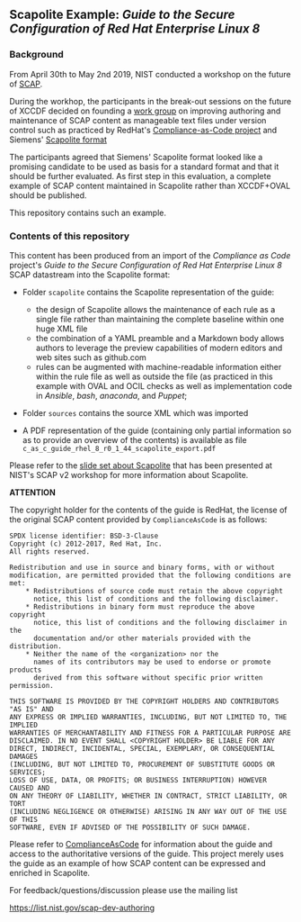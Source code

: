 ## Scapolite Example: *Guide to the Secure Configuration of Red Hat Enterprise Linux 8*


### Background

From April 30th to May 2nd 2019, NIST conducted a workshop on the
future of [SCAP](https://csrc.nist.gov/Projects/Security-Content-Automation-Protocol-v2).

During the workhop, the participants in the break-out sessions on the
future of XCCDF decided on founding a [work
group](https://groups.google.com/a/list.nist.gov/forum/#!forum/scap-dev-authoring)
on improving authoring and maintenance of SCAP content as manageable
text files under version control such as practiced by RedHat's
[Compliance-as-Code project](https://github.com/ComplianceAsCode/content) and Siemens'
[Scapolite
format](https://github.com/scapolite/docs/raw/master/201905_scap_v2_workshop/grobauer_siemens_scap_v2_experiences_scapolite.pdf)

The participants agreed that Siemens' Scapolite format looked like a promising candidate to be used as basis for a standard format and that it should be further evaluated. As first step in this evaluation, a complete example of
SCAP content maintained in Scapolite rather than XCCDF+OVAL should be published.

This repository contains such an example.


### Contents of this repository


This content has been produced from an import of the *Compliance as Code* project's 
*Guide to the Secure Configuration of Red Hat Enterprise Linux 8*
SCAP datastream into the Scapolite format:

- Folder `scapolite` contains the Scapolite representation of the guide:

  - the design of Scapolite allows the maintenance of each rule
    as a single file rather than maintaining the complete
    baseline within one huge XML file
  - the combination of a YAML preamble and a Markdown body
    allows authors to leverage the preview capabilities of
    modern editors and web sites such as github.com
  - rules can be augmented with machine-readable information
    either within the rule file as well as outside the file
    (as practiced in this example with OVAL and OCIL checks as well
    as implementation code in *Ansible*, *bash*, *anaconda*, and *Puppet*; 
    
- Folder `sources` contains the source XML which was imported

- A PDF representation of the guide (containing only partial information so
  as to provide an overview of the contents) is available as 
  file `c_as_c_guide_rhel_8_r0_1_44_scapolite_export.pdf`

 
Please refer to the [slide set about Scapolite](https://github.com/scapolite/docs/raw/master/201905_scap_v2_workshop/grobauer_siemens_scap_v2_experiences_scapolite.pdf)
that has been presented at NIST's SCAP v2 workshop for more information about Scapolite.

**ATTENTION**


The copyright holder for the contents of the guide is RedHat, the 
license of the original SCAP content provided by `ComplianceAsCode` is as follows:

~~~
SPDX license identifier: BSD-3-Clause
Copyright (c) 2012-2017, Red Hat, Inc.
All rights reserved.

Redistribution and use in source and binary forms, with or without
modification, are permitted provided that the following conditions are met:
    * Redistributions of source code must retain the above copyright
      notice, this list of conditions and the following disclaimer.
    * Redistributions in binary form must reproduce the above copyright
      notice, this list of conditions and the following disclaimer in the
      documentation and/or other materials provided with the distribution.
    * Neither the name of the <organization> nor the
      names of its contributors may be used to endorse or promote products
      derived from this software without specific prior written permission.

THIS SOFTWARE IS PROVIDED BY THE COPYRIGHT HOLDERS AND CONTRIBUTORS "AS IS" AND
ANY EXPRESS OR IMPLIED WARRANTIES, INCLUDING, BUT NOT LIMITED TO, THE IMPLIED
WARRANTIES OF MERCHANTABILITY AND FITNESS FOR A PARTICULAR PURPOSE ARE
DISCLAIMED. IN NO EVENT SHALL <COPYRIGHT HOLDER> BE LIABLE FOR ANY
DIRECT, INDIRECT, INCIDENTAL, SPECIAL, EXEMPLARY, OR CONSEQUENTIAL DAMAGES
(INCLUDING, BUT NOT LIMITED TO, PROCUREMENT OF SUBSTITUTE GOODS OR SERVICES;
LOSS OF USE, DATA, OR PROFITS; OR BUSINESS INTERRUPTION) HOWEVER CAUSED AND
ON ANY THEORY OF LIABILITY, WHETHER IN CONTRACT, STRICT LIABILITY, OR TORT
(INCLUDING NEGLIGENCE OR OTHERWISE) ARISING IN ANY WAY OUT OF THE USE OF THIS
SOFTWARE, EVEN IF ADVISED OF THE POSSIBILITY OF SUCH DAMAGE.
~~~

Please refer to [ComplianceAsCode](https://github.com/ComplianceAsCode/content) for
information about the guide and access to the authoritative versions of the guide.
This project merely uses the guide as an example of how SCAP content can be expressed
and enriched in Scapolite.

For feedback/questions/discussion please use the mailing list

https://list.nist.gov/scap-dev-authoring 



